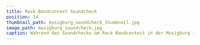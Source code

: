 ```yaml
---
title: Rock Bandcontest Soundcheck
position: 14
thumbnail_path: musigburg_soundcheck_thumbnail.jpg
image_path: musigburg_soundcheck.jpg
caption: Während des Soundchecks am Rock Bandcontest in der Musigburg in Aarburg
---
```


